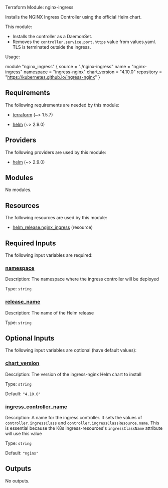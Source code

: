 <!-- BEGIN_TF_DOCS -->
Terraform Module: nginx-ingress

Installs the NGINX Ingress Controller using the official Helm chart.

This module:
- Installs the controller as a DaemonSet.
- Removes the `controller.service.port.https` value from values.yaml. TLS is terminated outside the ingress.

Usage:

module "nginx\_ingress" {
  source  = "./nginx-ingress"
  name    = "nginx-ingress"
  namespace = "ingress-nginx"
  chart\_version = "4.10.0"
  repository    = "https://kubernetes.github.io/ingress-nginx"
}

## Requirements

The following requirements are needed by this module:

- <a name="requirement_terraform"></a> [terraform](#requirement\_terraform) (~> 1.5.7)

- <a name="requirement_helm"></a> [helm](#requirement\_helm) (~> 2.9.0)

## Providers

The following providers are used by this module:

- <a name="provider_helm"></a> [helm](#provider\_helm) (~> 2.9.0)

## Modules

No modules.

## Resources

The following resources are used by this module:

- [helm_release.nginx_ingress](https://registry.terraform.io/providers/hashicorp/helm/latest/docs/resources/release) (resource)

## Required Inputs

The following input variables are required:

### <a name="input_namespace"></a> [namespace](#input\_namespace)

Description: The namespace where the ingress controller will be deployed

Type: `string`

### <a name="input_release_name"></a> [release\_name](#input\_release\_name)

Description: The name of the Helm release

Type: `string`

## Optional Inputs

The following input variables are optional (have default values):

### <a name="input_chart_version"></a> [chart\_version](#input\_chart\_version)

Description: The version of the ingress-nginx Helm chart to install

Type: `string`

Default: `"4.10.0"`

### <a name="input_ingress_controller_name"></a> [ingress\_controller\_name](#input\_ingress\_controller\_name)

Description: A name for the ingress controller. It sets the values of `controller.ingressClass` and `controller.ingressClassResource.name`. This is essential because the K8s ingress-resources's `ingressClassName` attribute  will use this value

Type: `string`

Default: `"nginx"`

## Outputs

No outputs.
<!-- END_TF_DOCS -->
